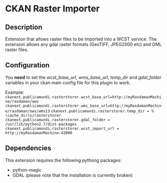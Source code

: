 # CKAN Raster Importer

## Description

Extension that allows raster files to be imported into a WCST service.
The extension allows any gdal raster formats (GeoTIFF, JPEG2000 etc) and GML raster files.

## Configuration

You **need** to set the *wcst_base_url*, *wms_base_url*, *temp_dir* and *gdal_folder* variables in your ckan main config file for this plugin to work. 

Example:
`ckanext.publicamundi.rasterstorer.wcst_base_url=http://myRasdamanMachine/rasdaman/ows`
`ckanext.publicamundi.rasterstorer.wms_base_url=http://myRasdamanMachine/rasdaman/ows/wms13`
`ckanext.publicamundi.rasterstorer.temp_dir = %(cache_dir)s/rasterstorer`
`ckanext.publicamundi.rasterstorer.gdal_folder = /usr/lib/python2.7/dist-packages`
`ckanext.publicamundi.rasterstorer.wcst_import_url = http://myRasdamanMachine:42000`


## Dependencies

This extension requires the following pythong packages:

*	python-magic
*	GDAL (please note that the installation is currently broken)

